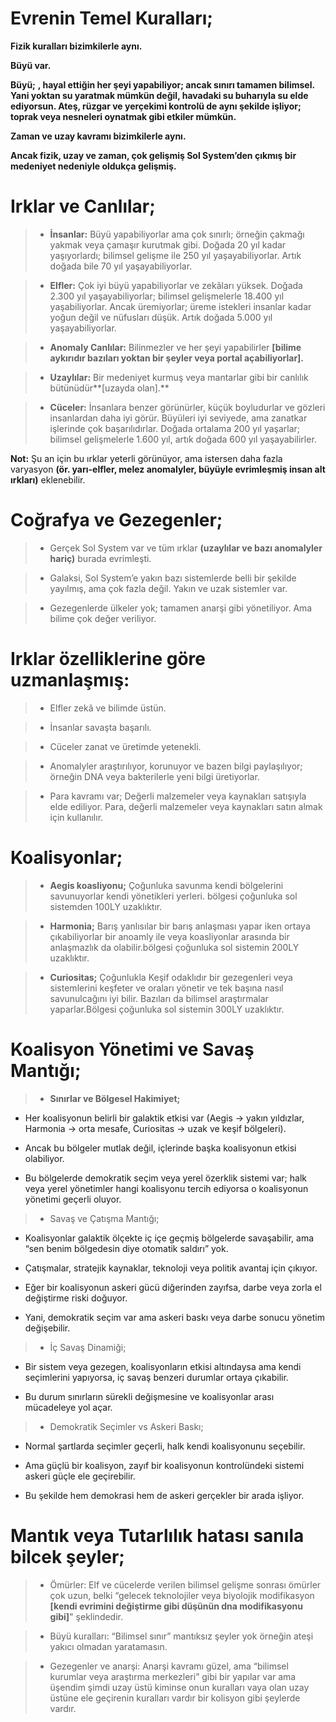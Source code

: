 # Evrenin Temel Kuralları;

**Fizik kuralları bizimkilerle aynı.**

**Büyü var.**

**Büyü;**
**, hayal ettiğin her şeyi yapabiliyor; ancak sınırı tamamen bilimsel. Yani yoktan su yaratmak mümkün değil, havadaki su buharıyla su elde ediyorsun. Ateş, rüzgar ve yerçekimi kontrolü de aynı şekilde işliyor; toprak veya nesneleri oynatmak gibi etkiler mümkün.**

**Zaman ve uzay kavramı bizimkilerle aynı.**

**Ancak fizik, uzay ve zaman, çok gelişmiş Sol System’den çıkmış bir medeniyet nedeniyle oldukça gelişmiş.**

# Irklar ve Canlılar;

>- **İnsanlar:** Büyü yapabiliyorlar ama çok sınırlı; örneğin çakmağı yakmak veya çamaşır kurutmak gibi. Doğada 20 yıl kadar yaşıyorlardı; bilimsel gelişme ile 250 yıl yaşayabiliyorlar. Artık doğada bile 70 yıl yaşayabiliyorlar.

>-  **Elfler:** Çok iyi büyü yapabiliyorlar ve zekâları yüksek. Doğada 2.300 yıl yaşayabiliyorlar; bilimsel gelişmelerle 18.400 yıl yaşabiliyorlar. Ancak üremiyorlar; üreme istekleri insanlar kadar yoğun değil ve nüfusları düşük. Artık doğada 5.000 yıl yaşayabiliyorlar.

>- **Anomaly Canlılar:** Bilinmezler ve her şeyi yapabilirler **[bilime aykırıdır bazıları yoktan bir şeyler veya portal açabiliyorlar].**

>- **Uzaylılar:** Bir medeniyet kurmuş veya mantarlar gibi bir canlılık bütünüdür**[uzayda olan].**

>- **Cüceler:** İnsanlara benzer görünürler, küçük boyludurlar ve gözleri insanlardan daha iyi görür. Büyüleri iyi seviyede, ama zanatkar işlerinde çok başarılıdırlar. Doğada ortalama 200 yıl yaşarlar; bilimsel gelişmelerle 1.600 yıl, artık doğada 600 yıl yaşayabilirler.

**Not:** Şu an için bu ırklar yeterli görünüyor, ama istersen daha fazla varyasyon **(ör. yarı-elfler, melez anomalyler, büyüyle evrimleşmiş insan alt ırkları)** eklenebilir.

# Coğrafya ve Gezegenler;

>- Gerçek Sol System var ve tüm ırklar **(uzaylılar ve bazı anomalyler hariç)** burada evrimleşti.

>- Galaksi, Sol System’e yakın bazı sistemlerde belli bir şekilde yayılmış, ama çok fazla değil. Yakın ve uzak sistemler var.

>- Gezegenlerde ülkeler yok; tamamen anarşi gibi yönetiliyor. Ama bilime çok değer veriliyor.

# Irklar özelliklerine göre uzmanlaşmış:

>- Elfler zekâ ve bilimde üstün.

>- İnsanlar savaşta başarılı.

>- Cüceler zanat ve üretimde yetenekli.

>- Anomalyler araştırılıyor, korunuyor ve bazen bilgi paylaşılıyor; örneğin DNA veya bakterilerle yeni bilgi üretiyorlar.

>- Para kavramı var; Değerli malzemeler veya kaynakları satışıyla elde ediliyor. Para, değerli malzemeler veya kaynakları satın almak için kullanılır.

# Koalisyonlar;

>- **Aegis koasliyonu;**
Çoğunluka savunma kendi bölgelerini savunuyorlar kendi yönetikleri yerleri. bölgesi çoğunluka sol sistemden 100LY uzaklıktır.

>- **Harmonia;**
Barış yanlısılar bir barış anlaşması yapar iken ortaya çıkabiliyorlar bir anoamly ile veya koasliyonlar arasında bir anlaşmazlık da olabilir.bölgesi çoğunluka sol sistemin 200LY uzaklıktır.

>- **Curiositas;**
Çoğunlukla Keşif odaklıdır bir gezegenleri veya sistemlerini keşfeter ve oraları yönetir ve tek başına nasıl savunulcağını iyi bilir. Bazıları da bilimsel araştırmalar yaparlar.Bölgesi çoğunluka sol sistemin 300LY uzaklıktır.

# Koalisyon Yönetimi ve Savaş Mantığı;
>- **Sınırlar ve Bölgesel Hakimiyet;**
* Her koalisyonun belirli bir galaktik etkisi var (Aegis → yakın yıldızlar, Harmonia → orta mesafe, Curiositas → uzak ve keşif bölgeleri).

* Ancak bu bölgeler mutlak değil, içlerinde başka koalisyonun etkisi olabiliyor.

* Bu bölgelerde demokratik seçim veya yerel özerklik sistemi var; halk veya yerel yönetimler hangi koalisyonu tercih ediyorsa o koalisyonun yönetimi geçerli oluyor.

>- Savaş ve Çatışma Mantığı;

* Koalisyonlar galaktik ölçekte iç içe geçmiş bölgelerde savaşabilir, ama “sen benim bölgedesin diye otomatik saldırı” yok.

* Çatışmalar, stratejik kaynaklar, teknoloji veya politik avantaj için çıkıyor.

* Eğer bir koalisyonun askeri gücü diğerinden zayıfsa, darbe veya zorla el değiştirme riski doğuyor.

* Yani, demokratik seçim var ama askeri baskı veya darbe sonucu yönetim değişebilir.

>- İç Savaş Dinamiği;

* Bir sistem veya gezegen, koalisyonların etkisi altındaysa ama kendi seçimlerini yapıyorsa, iç savaş benzeri durumlar ortaya çıkabilir.

* Bu durum sınırların sürekli değişmesine ve koalisyonlar arası mücadeleye yol açar.

>- Demokratik Seçimler vs Askeri Baskı;

* Normal şartlarda seçimler geçerli, halk kendi koalisyonunu seçebilir.

* Ama güçlü bir koalisyon, zayıf bir koalisyonun kontrolündeki sistemi askeri güçle ele geçirebilir.

* Bu şekilde hem demokrasi hem de askeri gerçekler bir arada işliyor.

# Mantık veya Tutarlılık hatası sanıla bilcek şeyler;

>- Ömürler: Elf ve cücelerde verilen bilimsel gelişme sonrası ömürler çok uzun, belki “gelecek teknolojiler veya biyolojik modifikasyon **[kendi evrimini değiştirme gibi düşünün dna modifikasyonu gibi]**" şeklindedir.

>- Büyü kuralları: “Bilimsel sınır” mantıksız şeyler yok örneğin ateşi yakıcı olmadan yaratamasın.

>- Gezegenler ve anarşi: Anarşi kavramı güzel, ama “bilimsel kurumlar veya araştırma merkezleri” gibi bir yapılar var ama üşendim şimdi uzay üstü kiminse onun kuralları vaya olan uzay üstüne ele geçirenin kuralları vardır bir kolisyon gibi şeylerde vardır.
